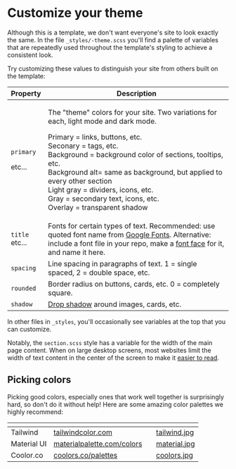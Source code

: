 # Customize your theme

Although this is a template, we don't want everyone's site to look exactly the same. In the file `_styles/-theme.scss` you'll find a palette of variables that are repeatedly used throughout the template's styling to achieve a consistent look.&#x20;

Try customizing these values to distinguish your site from others built on the template:

| Property                                 | Description                                                                                                                                                                                                                                                                                                                                                                                                         |
| ---------------------------------------- | ------------------------------------------------------------------------------------------------------------------------------------------------------------------------------------------------------------------------------------------------------------------------------------------------------------------------------------------------------------------------------------------------------------------- |
| <p><code>primary</code></p><p>etc...</p> | <p>The "theme" colors for your site. Two variations for each, light mode and dark mode.</p><p></p><p>Primary = links, buttons, etc.<br>Seconary = tags, etc.<br>Background = background color of sections, tooltips, etc.<br>Background alt= same as background, but applied to every other section<br>Light gray = dividers, icons, etc.<br>Gray = secondary text, icons, etc.<br>Overlay = transparent shadow</p> |
| <p><code>title</code><br>etc...</p>      | Fonts for certain types of text. Recommended: use quoted font name from [Google Fonts](https://fonts.google.com/). Alternative: include a font file in your repo, make a [font face](https://developer.mozilla.org/en-US/docs/Web/CSS/@font-face) for it, and name it here.                                                                                                                                         |
| `spacing`                                | Line spacing in paragraphs of text. 1 = single spaced, 2 = double space, etc.                                                                                                                                                                                                                                                                                                                                       |
| `rounded`                                | Border radius on buttons, cards, etc. 0 = completely square.                                                                                                                                                                                                                                                                                                                                                        |
| `shadow`                                 | [Drop shadow](https://developer.mozilla.org/en-US/docs/Web/CSS/box-shadow) around images, cards, etc.                                                                                                                                                                                                                                                                                                               |

In other files in `_styles`, you'll occasionally see variables at the top that you can customize.

Notably, the `section.scss` style has a variable for the width of the main page content. When on large desktop screens, most websites limit the width of text content in the center of the screen to make it [easier to read](https://ux.stackexchange.com/questions/14928/why-do-websites-not-use-entire-width-of-browser).

## Picking colors

Picking good colors, especially ones that work well together is surprisingly hard, so don't do it without help! Here are some amazing color palettes we highly recommend:

<table data-view="cards"><thead><tr><th></th><th></th><th></th><th data-hidden data-card-cover data-type="files"></th></tr></thead><tbody><tr><td>Tailwind</td><td><a href="https://tailwindcolor.com/">tailwindcolor.com</a></td><td></td><td><a href="../.gitbook/assets/tailwind.jpg">tailwind.jpg</a></td></tr><tr><td>Material UI</td><td><a href="https://www.materialpalette.com/colors">materialpalette.com/colors</a></td><td></td><td><a href="../.gitbook/assets/material.jpg">material.jpg</a></td></tr><tr><td>Coolor.co</td><td><a href="https://coolors.co/palettes/trending">coolors.co/palettes</a></td><td></td><td><a href="../.gitbook/assets/coolors.jpg">coolors.jpg</a></td></tr></tbody></table>
